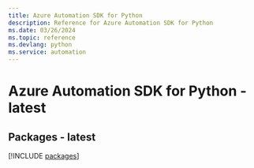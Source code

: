 ```yaml
---
title: Azure Automation SDK for Python
description: Reference for Azure Automation SDK for Python
ms.date: 03/26/2024
ms.topic: reference
ms.devlang: python
ms.service: automation
---
```

# Azure Automation SDK for Python - latest
## Packages - latest
[!INCLUDE [packages](automation-index.md)]